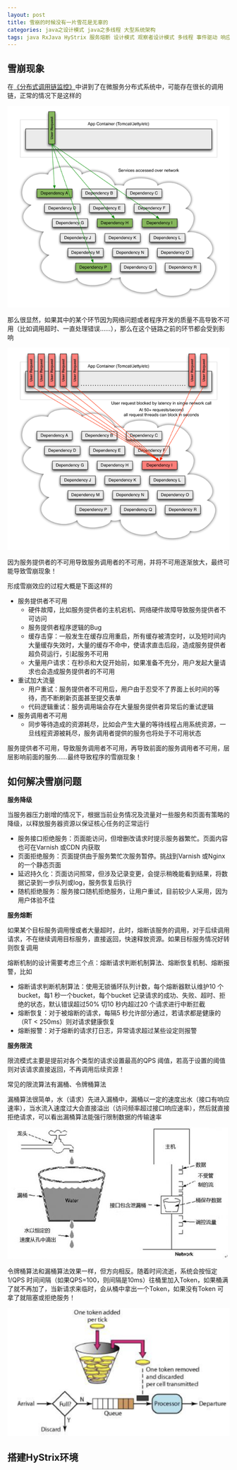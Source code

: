```yaml
---
layout: post
title: 雪崩的时候没有一片雪花是无辜的
categories: java之设计模式 java之多线程 大型系统架构 
tags: java RxJava HyStrix 服务熔断 设计模式 观察者设计模式 多线程 事件驱动 响应式编程 流 服务降级 服务限流 高可用性 微服务 分布式 雪崩 调用链 QPS 漏桶 令牌桶 
---
```


## 雪崩现象

在[《分布式调用链监控》](http://www.xumenger.com/distributed-trace-20181101/)中讲到了在微服务分布式系统中，可能存在很长的调用链，正常的情况下是这样的

![](../media/image/2018-11-21/01.png)

那么很显然，如果其中的某个环节因为网络问题或者程序开发的质量不高导致不可用（比如调用超时、一直处理错误……），那么在这个链路之前的环节都会受到影响

![](../media/image/2018-11-21/02.png)

因为服务提供者的不可用导致服务调用者的不可用，并将不可用逐渐放大，最终可能导致雪崩现象！

形成雪崩效应的过程大概是下面这样的

* 服务提供者不可用
	* 硬件故障，比如服务提供者的主机宕机、网络硬件故障导致服务提供者不可访问
	* 服务提供者程序逻辑的Bug
	* 缓存击穿：一般发生在缓存应用重启，所有缓存被清空时，以及短时间内大量缓存失效时，大量的缓存不命中，使请求直击后段，造成服务提供者超负荷运行，引起服务不可用
	* 大量用户请求：在秒杀和大促开始前，如果准备不充分，用户发起大量请求也会造成服务提供者的不可用
* 重试加大流量
	* 用户重试：服务提供者不可用后，用户由于忍受不了界面上长时间的等待，而不断刷新页面甚至提交表单
	* 代码逻辑重试：服务调用端会存在大量服务提供者异常后的重试逻辑
* 服务调用者不可用
	* 同步等待造成的资源耗尽，比如会产生大量的等待线程占用系统资源，一旦线程资源被耗尽，服务调用者提供的服务也将处于不可用状态

服务提供者不可用，导致服务调用者不可用，再导致前面的服务调用者不可用，层层影响前面的服务……最终导致程序的雪崩现象！

## 如何解决雪崩问题

**服务降级**

当服务器压力剧增的情况下，根据当前业务情况及流量对一些服务和页面有策略的降级，以释放服务器资源以保证核心任务的正常运行

* 服务接口拒绝服务：页面能访问，但增删改请求时提示服务器繁忙。页面内容也可在Varnish 或CDN 内获取
* 页面拒绝服务：页面提供由于服务繁忙次服务暂停。挑战到Varnish 或Nginx 的一个静态页面
* 延迟持久化：页面访问照常，但涉及记录变更，会提示稍晚能看到结果，将数据记录到一步队列或log，服务恢复后执行
* 随机拒绝服务：服务接口随机拒绝服务，让用户重试，目前较少人采用，因为用户体验不佳

**服务熔断**

如果某个目标服务调用慢或者大量超时，此时，熔断该服务的调用，对于后续调用请求，不在继续调用目标服务，直接返回，快速释放资源。如果目标服务情况好转则恢复调用

熔断机制的设计需要考虑三个点：熔断请求判断机制算法、熔断恢复机制、熔断报警，比如

* 熔断请求判断机制算法：使用无锁循环队列计数，每个熔断器默认维护10 个bucket，每1 秒一个bucket，每个bucket 记录请求的成功、失败、超时、拒绝的状态，默认错误超过50% 切10 秒内超过20 个请求进行中断拦截
* 熔断恢复：对于被熔断的请求，每隔5 秒允许部分通过，若请求都是健康的（RT < 250ms）则对请求健康恢复
* 熔断报警：对于熔断的请求打日志，异常请求超过某些设定则报警

**服务限流**

限流模式主要是提前对各个类型的请求设置最高的QPS 阈值，若高于设置的阈值则对该请求直接返回，不再调用后续资源！

常见的限流算法有漏桶、令牌桶算法

漏桶算法很简单，水（请求）先进入漏桶中，漏桶以一定的速度出水（接口有响应速率），当水流入速度过大会直接溢出（访问频率超过接口响应速率），然后就直接拒绝请求，可以看出漏桶算法能强行限制数据的传输速率

![](../media/image/2018-11-21/03.jpeg)

令牌桶算法和漏桶算法效果一样，但方向相反。随着时间流逝，系统会按恒定1/QPS 时间间隔（如果QPS=100，则间隔是10ms）往桶里加入Token，如果桶满了就不再加了，当新请求来临时，会从桶中拿出一个Token，如果没有Token 可拿了就阻塞或拒绝服务！

![](../media/image/2018-11-21/04.jpg)

## 搭建HyStrix环境
